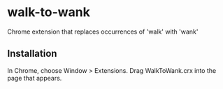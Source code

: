walk-to-wank
=============

Chrome extension that replaces occurrences of 'walk' with 'wank'

Installation
------------

In Chrome, choose Window > Extensions.  Drag WalkToWank.crx into the page that appears.
